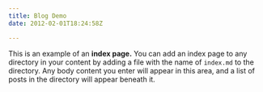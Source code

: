 ```yaml
---
title: Blog Demo
date: 2012-02-01T18:24:58Z

---
```

This is an example of an **index page.** You can add an index page to any directory in your content by adding a file with the name of `index.md` to the directory. Any body content you enter will appear in this area, and a list of posts in the directory will appear beneath it.